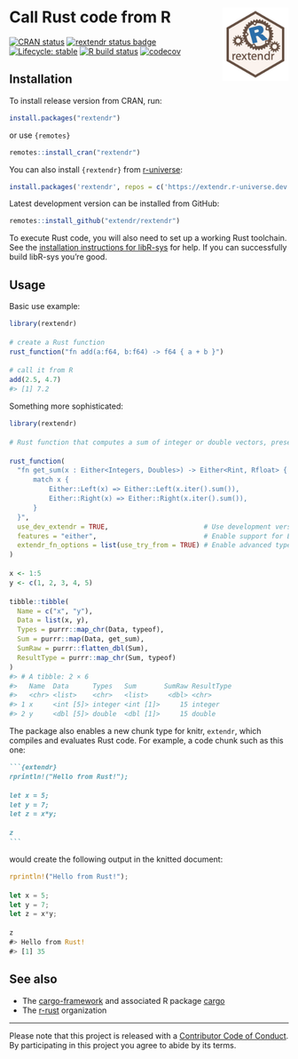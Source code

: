 
<!-- README.md is generated from README.Rmd. Please edit that file -->

# Call Rust code from R <img width="120px" alt="rextendr logo" align="right" src="man/figures/rextendr-logo.png">

<!-- badges: start -->

[![CRAN
status](https://www.r-pkg.org/badges/version/rextendr)](https://CRAN.R-project.org/package=rextendr)
[![rextendr status
badge](https://extendr.r-universe.dev/badges/rextendr)](https://extendr.r-universe.dev/rextendr)
[![Lifecycle:
stable](https://img.shields.io/badge/lifecycle-stable-brightgreen.svg)](https://lifecycle.r-lib.org/articles/stages.html#stable)
[![R build
status](https://github.com/extendr/rextendr/workflows/R-CMD-check/badge.svg)](https://github.com/extendr/rextendr/actions)
[![codecov](https://codecov.io/gh/extendr/rextendr/branch/main/graph/badge.svg?token=5H6ID0LAO7)](https://app.codecov.io/gh/extendr/rextendr)
<!-- badges: end -->

## Installation

To install release version from CRAN, run:

``` r
install.packages("rextendr")
```

or use `{remotes}`

``` r
remotes::install_cran("rextendr")
```

You can also install `{rextendr}` from
[r-universe](https://extendr.r-universe.dev/rextendr):

``` r
install.packages('rextendr', repos = c('https://extendr.r-universe.dev', 'https://cloud.r-project.org'))
```

Latest development version can be installed from GitHub:

``` r
remotes::install_github("extendr/rextendr")
```

To execute Rust code, you will also need to set up a working Rust
toolchain. See the [installation instructions for
libR-sys](https://github.com/extendr/libR-sys) for help. If you can
successfully build libR-sys you’re good.

## Usage

Basic use example:

``` r
library(rextendr)

# create a Rust function
rust_function("fn add(a:f64, b:f64) -> f64 { a + b }")

# call it from R
add(2.5, 4.7)
#> [1] 7.2
```

Something more sophisticated:

``` r
library(rextendr)

# Rust function that computes a sum of integer or double vectors, preserving the type

rust_function(
  "fn get_sum(x : Either<Integers, Doubles>) -> Either<Rint, Rfloat> {
      match x {
          Either::Left(x) => Either::Left(x.iter().sum()),
          Either::Right(x) => Either::Right(x.iter().sum()),
      }
  }",
  use_dev_extendr = TRUE,                        # Use development version of extendr from GitHub
  features = "either",                           # Enable support for Either crate
  extendr_fn_options = list(use_try_from = TRUE) # Enable advanced type conversion
)

x <- 1:5
y <- c(1, 2, 3, 4, 5)

tibble::tibble(
  Name = c("x", "y"),
  Data = list(x, y),
  Types = purrr::map_chr(Data, typeof),
  Sum = purrr::map(Data, get_sum),
  SumRaw = purrr::flatten_dbl(Sum),
  ResultType = purrr::map_chr(Sum, typeof)
)
#> # A tibble: 2 × 6
#>   Name  Data      Types   Sum       SumRaw ResultType
#>   <chr> <list>    <chr>   <list>     <dbl> <chr>     
#> 1 x     <int [5]> integer <int [1]>     15 integer   
#> 2 y     <dbl [5]> double  <dbl [1]>     15 double
```

The package also enables a new chunk type for knitr, `extendr`, which
compiles and evaluates Rust code. For example, a code chunk such as this
one:

```` markdown
```{extendr}
rprintln!("Hello from Rust!");

let x = 5;
let y = 7;
let z = x*y;

z
```
````

would create the following output in the knitted document:

``` rust
rprintln!("Hello from Rust!");

let x = 5;
let y = 7;
let z = x*y;

z
#> Hello from Rust!
#> [1] 35
```

## See also

- The [cargo-framework](https://github.com/dbdahl/cargo-framework) and
  associated R package [cargo](https://cran.r-project.org/package=cargo)
- The [r-rust](https://github.com/r-rust) organization

------------------------------------------------------------------------

Please note that this project is released with a [Contributor Code of
Conduct](https://github.com/extendr/rextendr/blob/main/CODE-OF-CONDUCT.md).
By participating in this project you agree to abide by its terms.
